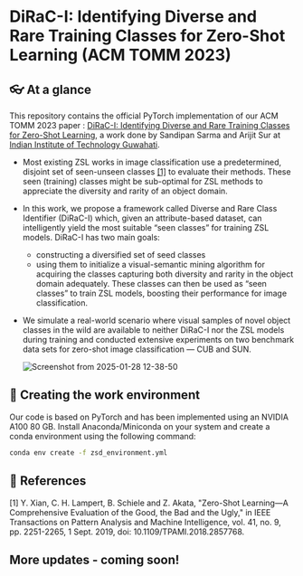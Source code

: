 # DiRaC-I: Identifying Diverse and Rare Training Classes for Zero-Shot Learning (ACM TOMM 2023)

## 👓 At a glance
This repository contains the official PyTorch implementation of our ACM TOMM 2023 paper : [DiRaC-I: Identifying Diverse and Rare Training Classes for Zero-Shot Learning]([url](https://dl.acm.org/doi/10.1145/3603147)), a work done by Sandipan Sarma and Arijit Sur at [Indian Institute of Technology Guwahati]([url](https://www.iitg.ac.in/cseweb/mmlab/index2.html)).


- Most existing ZSL works in image classification use a predetermined, disjoint set of seen-unseen classes [[1]](#1) to evaluate their methods. These seen (training) classes might be sub-optimal for ZSL methods to appreciate the diversity and rarity of an object domain.
- In this work, we propose a framework called Diverse and Rare Class Identifier (DiRaC-I) which, given an attribute-based dataset, can intelligently yield the most suitable “seen classes” for training ZSL models. DiRaC-I has two main goals:
  - constructing a diversified set of seed classes
  - using them to initialize a visual-semantic mining algorithm for acquiring the classes capturing both diversity and rarity in the object domain adequately. These classes can then be used as “seen classes” to train ZSL models, boosting their performance for image classification.
- We simulate a real-world scenario where visual samples of novel object classes in the wild are available to neither DiRaC-I nor the ZSL models during training and conducted extensive experiments on two benchmark data sets for zero-shot image classification — CUB and SUN.

  ![Screenshot from 2025-01-28 12-38-50](https://github.com/user-attachments/assets/c5ef47cc-af60-4aea-923a-7719260ff0d6)

## 🏢 Creating the work environment
Our code is based on PyTorch and has been implemented using an NVIDIA A100 80 GB. Install Anaconda/Miniconda on your system and create a conda environment using the following command:

```bash
conda env create -f zsd_environment.yml
```


## :scroll: References
<a id="1">[1]</a> 
Y. Xian, C. H. Lampert, B. Schiele and Z. Akata, "Zero-Shot Learning—A Comprehensive Evaluation of the Good, the Bad and the Ugly," in IEEE Transactions on Pattern Analysis and Machine Intelligence, vol. 41, no. 9, pp. 2251-2265, 1 Sept. 2019, doi: 10.1109/TPAMI.2018.2857768.


## More updates - coming soon!
